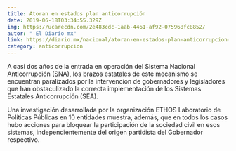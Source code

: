 ```yaml
---
title: Atoran en estados plan anticorrupción
date: 2019-06-18T03:34:55.329Z
img: https://ucarecdn.com/2e483cdc-1aab-4461-af92-075968fc8852/
autor: " El Diario mx"
link: https://diario.mx/nacional/atoran-en-estados-plan-anticorrupcion-20190617-1528428.html
category: anticorrupcion
---
```

A casi dos años de la entrada en operación del Sistema Nacional Anticorrupción (SNA), los brazos estatales de este mecanismo se encuentran paralizados por la intervención de gobernadores y legisladores que han obstaculizado la correcta implementación de los Sistemas Estatales Anticorrupción (SEA).

Una investigación desarrollada por la organización ETHOS Laboratorio de Políticas Públicas en 10 entidades muestra, además, que en todos los casos hubo acciones para bloquear la participación de la sociedad civil en esos sistemas, independientemente del origen partidista del Gobernador respectivo.